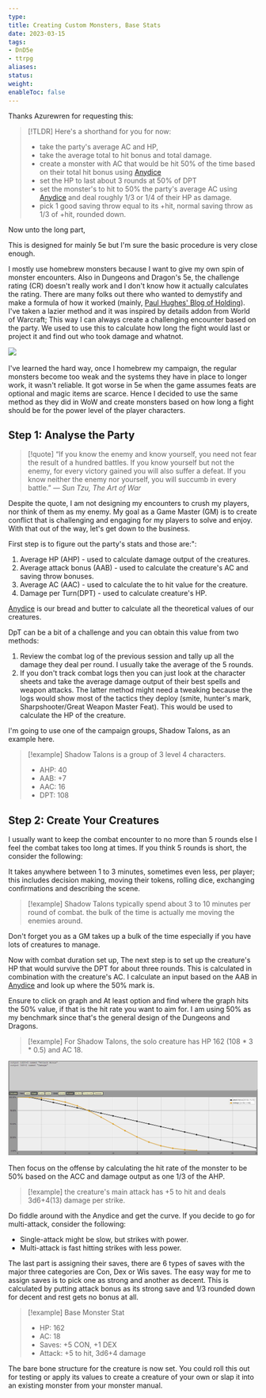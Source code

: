 ```yaml
---
type:
title: Creating Custom Monsters, Base Stats
date: 2023-03-15
tags: 
- DnD5e
- ttrpg
aliases:
status:
weight:
enableToc: false
---
```


Thanks Azurewren for requesting this:

> [!TLDR]
> Here's a shorthand for you for now: 
> - take the party's average AC and HP, 
> - take the average total to hit bonus and total damage.
> - create a monster with AC that would be hit 50% of the time based on their total hit bonus using [Anydice](http://anydice.com/)
> - set the HP to last about 3 rounds at 50% of DPT
> - set the monster's to hit to 50% the party's average AC using [Anydice](http://anydice.com/) and deal roughly 1/3 or 1/4 of their HP as damage.
> - pick 1 good saving throw equal to its +hit, normal saving throw as 1/3 of +hit, rounded down.

Now unto the long part,

This is designed for mainly 5e but I'm sure the basic procedure is very close enough.

I mostly use homebrew monsters because I want to give my own spin of monster encounters. Also in Dungeons and Dragon's 5e, the challenge rating (CR) doesn't really work and I don't know how it actually calculates the rating. There are many folks out there who wanted to demystify and make a formula of how it worked (mainly, [Paul Hughes' Blog of Holding](https://www.blogofholding.com/?p=7338)). I've taken a lazier method and it was inspired by details addon from World of Warcraft; This way I can always create a challenging encounter based on the party. We used to use this to calculate how long the fight would last or project it and find out who took damage and whatnot. 

![](https://www.warcrafttavern.com/wp-content/uploads/2020/10/Details-Damage-Meter-Classic-WoW-Classic-Addon.png)

I've learned the hard way, once I homebrew my campaign, the regular monsters become too weak and the systems they have in place to longer work, it wasn't reliable. It got worse in 5e when the game assumes feats are optional and magic items are scarce. Hence I decided to use the same method as they did in WoW and create monsters based on how long a fight should be for the power level of the player characters.

## Step 1: Analyse the Party 

> [!quote] 
> “If you know the enemy and know yourself, you need not fear the result of a hundred battles. If you know yourself but not the enemy, for every victory gained you will also suffer a defeat. If you know neither the enemy nor yourself, you will succumb in every battle.” ― <cite> Sun Tzu, The Art of War </cite>

Despite the quote, I am not designing my encounters to crush my players, nor think of them as my enemy. My goal as a Game Master (GM) is to create conflict that is challenging and engaging for my players to solve and enjoy. With that out of the way, let's get down to the business.

First step is to figure out the party's stats and those are:":
1. Average HP (AHP) - used to calculate damage output of the creatures.
2. Average attack bonus (AAB) - used to calculate the creature's AC and saving throw bonuses.
3. Average AC (AAC) -  used to calculate the to hit value for the creature.
4. Damage per Turn(DPT) - used to calculate creature's HP.

[Anydice](http://anydice.com/) is our bread and butter to calculate all the theoretical values of our creatures. 

DpT can be a bit of a challenge and you can obtain this value from two methods:
1. Review the combat log of the previous session and tally up all the damage they deal per round. I usually take the average of the 5 rounds. 
2. If you don't track combat logs then you can just look at the character sheets and take the average damage output of their best spells and weapon attacks. The latter method might need a tweaking because the logs would show most of the tactics they deploy (smite, hunter's mark, Sharpshooter/Great Weapon Master Feat). This would be used to calculate the HP of the creature.

I'm going to use  one of the campaign groups, Shadow Talons, as an example here. 

> [!example]
> Shadow Talons is a group of 3 level 4 characters.
> - AHP: 40
> - AAB: +7
> - AAC: 16
> - DPT: 108

## Step 2: Create Your Creatures

I usually want to keep the combat encounter to no more than 5 rounds else I feel the combat takes too long at times. If you think 5 rounds is short, the consider the following:

It takes anywhere between 1 to 3 minutes, sometimes even less, per player; this includes decision making, moving their tokens, rolling dice, exchanging confirmations and describing the scene. 


> [!example]
> Shadow Talons typically spend about 3 to 10 minutes per round of combat. the bulk of the time is actually me moving the enemies around.

Don't forget you as a GM takes up a bulk of the time especially if you have lots of creatures to manage. 

Now with combat duration set up, The next step is to set up the creature's HP that would survive the DPT for about three rounds. This is calculated in combination with the creature's AC. I calculate an input based on the AAB in  [Anydice](http://anydice.com/) and look up where the 50% mark is. 

Ensure to click on graph and At least option and find where the graph hits the 50% value, if that is the hit rate you want to aim for. I am using 50% as my benchmark since that's the general design of the Dungeons and Dragons.

> [!example]
> For Shadow Talons, the solo creature has HP 162 (108 * 3 * 0.5) and AC 18. 


 ![](/content/notes/images/AnyDice20230314205125.png)

Then focus on the offense by calculating the hit rate of the monster to be 50% based on the ACC and damage output as one 1/3 of the AHP.

> [!example]
> the creature's main attack has +5 to hit and deals 3d6+4(13) damage per strike. 

Do fiddle around with the Anydice and get the curve. If you decide to go for multi-attack, consider the following:
- Single-attack might be slow, but strikes with power.
- Multi-attack is fast hitting strikes with less power.

The last part is assigning their saves, there are 6 types of saves with the major three categories are Con, Dex or Wis saves. The easy way for me to assign saves is to pick one as strong and another as decent. This is calculated by putting attack bonus as its strong save and 1/3 rounded down for decent and rest gets no bonus at all.

> [!example]
> Base Monster Stat
> - HP: 162
> - AC: 18
> - Saves: +5 CON, +1 DEX
> - Attack: +5 to hit, 3d6+4 damage

The bare bone structure for the creature is now set. You could roll this out for testing or apply its values to create a creature of your own or slap it into an existing monster from your monster manual. 